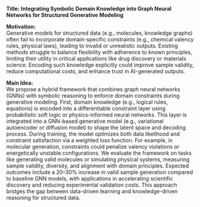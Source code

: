 **Title:** **Integrating Symbolic Domain Knowledge into Graph Neural Networks for Structured Generative Modeling**  

**Motivation:**  
Generative models for structured data (e.g., molecules, knowledge graphs) often fail to incorporate domain-specific constraints (e.g., chemical valency rules, physical laws), leading to invalid or unrealistic outputs. Existing methods struggle to balance flexibility with adherence to known principles, limiting their utility in critical applications like drug discovery or materials science. Encoding such knowledge explicitly could improve sample validity, reduce computational costs, and enhance trust in AI-generated outputs.  

**Main Idea:**  
We propose a hybrid framework that combines graph neural networks (GNNs) with symbolic reasoning to enforce domain constraints during generative modeling. First, domain knowledge (e.g., logical rules, equations) is encoded into a differentiable constraint layer using probabilistic soft logic or physics-informed neural networks. This layer is integrated into a GNN-based generative model (e.g., variational autoencoder or diffusion model) to shape the latent space and decoding process. During training, the model optimizes both data likelihood and constraint satisfaction via a weighted loss function. For example, in molecular generation, constraints could penalize valency violations or energetically unstable configurations. We evaluate the framework on tasks like generating valid molecules or simulating physical systems, measuring sample validity, diversity, and alignment with domain principles. Expected outcomes include a 20–30% increase in valid sample generation compared to baseline GNN models, with applications in accelerating scientific discovery and reducing experimental validation costs. This approach bridges the gap between data-driven learning and knowledge-driven reasoning for structured data.